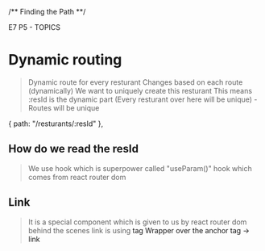 /** Finding the Path **/

E7 P5 - TOPICS

# Dynamic routing

> Dynamic route for every resturant
> Changes based on each route (dynamically)
> We want to uniquely create this resturant
> This means :resId is the dynamic part (Every resturant over here will be unique) - Routes will be unique

{
path: "/resturants/:resId"
},

## How do we read the resId

> We use hook which is superpower called "useParam()" hook which comes from react router dom

## Link

> It is a special component which is given to us by react router dom
> behind the scenes link is using <a> tag
> Wrapper over the anchor tag -> link
